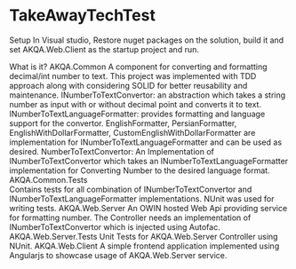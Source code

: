 # TakeAwayTechTest

Setup
In Visual studio, Restore nuget packages on the solution, build it and set AKQA.Web.Client as the startup project and run.

What is it?
AKQA.Common 
A component for converting and formatting decimal/int number to text. This project was implemented with TDD approach along with considering SOLID for better reusability and maintenance. 
INumberToTextConvertor: an abstraction which takes a string number as input with or without decimal point and converts it to text. 
INumberToTextLanguageFormatter: provides formatting and language support for the convertor. EnglishFormatter, PersianFormatter, EnglishWithDollarFormatter, CustomEnglishWithDollarFormatter are implementation for INumberToTextLanguageFormatter and can be used as desired.
NumberToTextConvertor: An Implementation of INumberToTextConvertor which takes an INumberToTextLanguageFormatter implementation for Converting Number to the desired language format.
AKQA.Common.Tests  
Contains tests for all combination of INumberToTextConvertor and INumberToTextLanguageFormatter implementations. NUnit was used for writing tests.
AKQA.Web.Server
An OWIN hosted Web Api providing service for formatting number. The Controller needs an implementation of INumberToTextConvertor which is injected using Autofac. 
 AKQA.Web.Server.Tests
Unit Tests for AKQA.Web.Server Controller using NUnit.
AKQA.Web.Client
A simple frontend application implemented using Angularjs to showcase usage of AKQA.Web.Server service.




